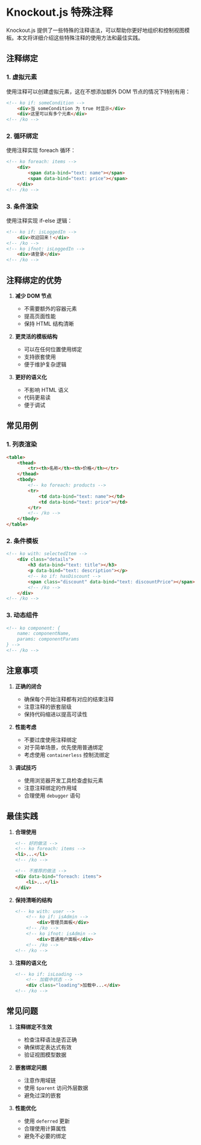 # Knockout.js 特殊注释

Knockout.js 提供了一些特殊的注释语法，可以帮助你更好地组织和控制视图模板。本文将详细介绍这些特殊注释的使用方法和最佳实践。

## 注释绑定

### 1. 虚拟元素

使用注释可以创建虚拟元素，这在不想添加额外 DOM 节点的情况下特别有用：

```html
<!-- ko if: someCondition -->
    <div>当 someCondition 为 true 时显示</div>
    <div>这里可以有多个元素</div>
<!-- /ko -->
```

### 2. 循环绑定

使用注释实现 foreach 循环：

```html
<!-- ko foreach: items -->
    <div>
        <span data-bind="text: name"></span>
        <span data-bind="text: price"></span>
    </div>
<!-- /ko -->
```

### 3. 条件渲染

使用注释实现 if-else 逻辑：

```html
<!-- ko if: isLoggedIn -->
    <div>欢迎回来！</div>
<!-- /ko -->
<!-- ko ifnot: isLoggedIn -->
    <div>请登录</div>
<!-- /ko -->
```

## 注释绑定的优势

1. **减少 DOM 节点**
   - 不需要额外的容器元素
   - 提高页面性能
   - 保持 HTML 结构清晰

2. **更灵活的模板结构**
   - 可以在任何位置使用绑定
   - 支持嵌套使用 
   - 便于维护复杂逻辑

3. **更好的语义化**
   - 不影响 HTML 语义
   - 代码更易读
   - 便于调试

## 常见用例

### 1. 列表渲染

```html
<table>
    <thead>
        <tr><th>名称</th><th>价格</th></tr>
    </thead>
    <tbody>
        <!-- ko foreach: products -->
        <tr>
            <td data-bind="text: name"></td>
            <td data-bind="text: price"></td>
        </tr>
        <!-- /ko -->
    </tbody>
</table>
```

### 2. 条件模板

```html
<!-- ko with: selectedItem -->
    <div class="details">
        <h3 data-bind="text: title"></h3>
        <p data-bind="text: description"></p>
        <!-- ko if: hasDiscount -->
        <span class="discount" data-bind="text: discountPrice"></span>
        <!-- /ko -->
    </div>
<!-- /ko -->
```

### 3. 动态组件

```html
<!-- ko component: {
    name: componentName,
    params: componentParams
} -->
<!-- /ko -->
```

## 注意事项

1. **正确的闭合**
   - 确保每个开始注释都有对应的结束注释
   - 注意注释的嵌套层级
   - 保持代码缩进以提高可读性

2. **性能考虑**
   - 不要过度使用注释绑定
   - 对于简单场景，优先使用普通绑定
   - 考虑使用 `containerless` 控制流绑定

3. **调试技巧**
   - 使用浏览器开发工具检查虚拟元素
   - 注意注释绑定的作用域
   - 合理使用 `debugger` 语句

## 最佳实践

1. **合理使用**
   ```html
   <!-- 好的做法 -->
   <!-- ko foreach: items -->
   <li>...</li>
   <!-- /ko -->

   <!-- 不推荐的做法 -->
   <div data-bind="foreach: items">
       <li>...</li>
   </div>
   ```

2. **保持清晰的结构**
   ```html
   <!-- ko with: user -->
       <!-- ko if: isAdmin -->
           <div>管理员面板</div>
       <!-- /ko -->
       <!-- ko ifnot: isAdmin -->
           <div>普通用户面板</div>
       <!-- /ko -->
   <!-- /ko -->
   ```

3. **注释的语义化**
   ```html
   <!-- ko if: isLoading -->
       <!-- 加载中状态 -->
       <div class="loading">加载中...</div>
   <!-- /ko -->
   ```

## 常见问题

1. **注释绑定不生效**
   - 检查注释语法是否正确
   - 确保绑定表达式有效
   - 验证视图模型数据

2. **嵌套绑定问题**
   - 注意作用域链
   - 使用 `$parent` 访问外层数据
   - 避免过深的嵌套

3. **性能优化**
   - 使用 `deferred` 更新
   - 合理使用计算属性
   - 避免不必要的绑定 